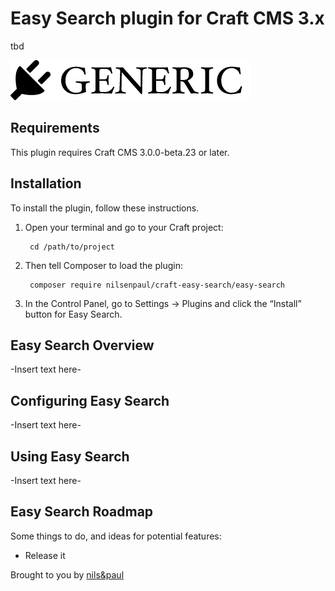 # Easy Search plugin for Craft CMS 3.x

tbd

![Screenshot](resources/img/plugin-logo.png)

## Requirements

This plugin requires Craft CMS 3.0.0-beta.23 or later.

## Installation

To install the plugin, follow these instructions.

1. Open your terminal and go to your Craft project:

        cd /path/to/project

2. Then tell Composer to load the plugin:

        composer require nilsenpaul/craft-easy-search/easy-search

3. In the Control Panel, go to Settings → Plugins and click the “Install” button for Easy Search.

## Easy Search Overview

-Insert text here-

## Configuring Easy Search

-Insert text here-

## Using Easy Search

-Insert text here-

## Easy Search Roadmap

Some things to do, and ideas for potential features:

* Release it

Brought to you by [nils&paul](https://nilsenpaul.nl)
